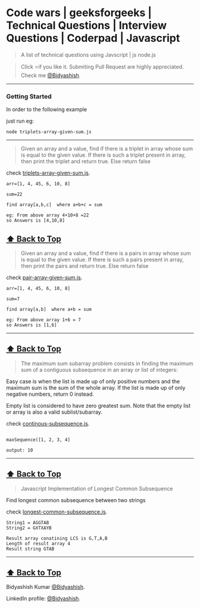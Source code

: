 # Code wars | geeksforgeeks | Technical Questions | Interview Questions | Coderpad  | Javascript 
> A list of technical questions using  Javscript | js  node.js

> Click :star:if you like it. Submiting Pull Request are highly appreciated. Check me [@Bidyashish](https://www.bidyashish.com).


---

### Getting Started

In order to the following example 

just run eg: 
```
node triplets-array-given-sum.js
```
---
> Given an array and a value, find if there is a triplet in array whose sum is equal to the given value. If there is such a triplet present in array, then print the triplet and return true. Else return false

check [triplets-array-given-sum.js](/triplets-array-given-sum.js).
```
arr=[1, 4, 45, 6, 10, 8]

sum=22

find array[a,b,c]  where a+b+c = sum

eg: From above array 4+10+8 =22
so Answers is [4,10,8]
```
**[⬆ Back to Top](#Getting-Started)**
---

> Given an array and a value, find if there is a pairs in array whose sum is equal to the given value. If there is such a pairs present in array, then print the pairs and return true. Else return false

check [pair-array-given-sum.js](/pair-array-given-sum.js).
```
arr=[1, 4, 45, 6, 10, 8]

sum=7

find array[a,b]  where a+b = sum

eg: From above array 1+6 = 7
so Answers is [1,6]
```
---
**[⬆ Back to Top](#Getting-Started)**
---

> The maximum sum subarray problem consists in finding the maximum sum of a contiguous subsequence in an array or list of integers:

Easy case is when the list is made up of only positive numbers and the maximum sum is the sum of the whole array. If the list is made up of only negative numbers, return 0 instead.

Empty list is considered to have zero greatest sum. Note that the empty list or array is also a valid sublist/subarray.

check [continous-subsequence.js](/continous-subsequence.js).
```

maxSequence([1, 2, 3, 4]

output: 10
```
---
**[⬆ Back to Top](#Getting-Started)**
---

> Javascript Implementation of Longest Common Subsequence

Find longest common subsequence between two strings

check [longest-common-subsequence.js](/longest-common-subsequence.js).
```
String1 = AGGTAB
String2 = GXTXAYB

Result array conatining LCS is G,T,A,B
Length of result array 4
Result string GTAB

```
---
**[⬆ Back to Top](#Getting-Started)**
---
Bidyashish Kumar [@Bidyashish](https://www.bidyashish.com).

LinkedIn profile: [@Bidyashish](https://www.linkedin.com/in/bidyashish/).